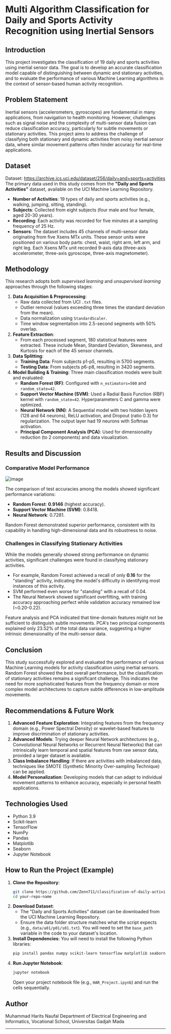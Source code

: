 # Multi Algorithm Classification for Daily and Sports Activity Recognition using Inertial Sensors

## Introduction
This project investigates the classification of 19 daily and sports activities using inertial sensor data. The goal is to develop an accurate classification model capable of distinguishing between dynamic and stationary activities, and to evaluate the performance of various Machine Learning algorithms in the context of sensor-based human activity recognition.

## Problem Statement
Inertial sensors (accelerometers, gyroscopes) are fundamental in many applications, from navigation  to health monitoring. However, challenges such as signal noise  and the complexity of multi-sensor data fusion  can reduce classification accuracy, particularly for subtle movements or stationary activities. This project aims to address the challenge of classifying both stationary and dynamic activities from noisy inertial sensor data, where similar movement patterns often hinder accuracy for real-time applications.

## Dataset
Dataset: https://archive.ics.uci.edu/dataset/256/daily+and+sports+activities
The primary data used in this study comes from the **"Daily and Sports Activities"** dataset, available on the UCI Machine Learning Repository.
* **Number of Activities**: 19 types of daily and sports activities (e.g., walking, jumping, sitting, standing).
* **Subjects**: Collected from eight subjects (four male and four female, aged 20-30 years).
* **Recording**: Each activity was recorded for five minutes at a sampling frequency of 25 Hz.
* **Sensors**: The dataset includes 45 channels of multi-sensor data originating from five Xsens MTx units. These sensor units were positioned on various body parts: chest, waist, right arm, left arm, and right leg. Each Xsens MTx unit recorded 9-axis data (three-axis accelerometer, three-axis gyroscope, three-axis magnetometer).

## Methodology
This research adopts both *supervised learning* and *unsupervised learning* approaches through the following stages:

1.  **Data Acquisition & Preprocessing**:
    * Raw data collected from UCI `.txt` files.
    * Outlier removal (values exceeding three times the standard deviation from the mean).
    * Data normalization using `StandardScaler`.
    * Time window segmentation into 2.5-second segments with 50% overlap.
2.  **Feature Extraction**:
    * From each processed segment, 180 statistical features were extracted. These include Mean, Standard Deviation, Skewness, and Kurtosis for each of the 45 sensor channels.
3.  **Data Splitting**:
    * **Training Data**: From subjects p1-p5, resulting in 5700 segments.
    * **Testing Data**: From subjects p6-p8, resulting in 3420 segments.
4.  **Model Building & Training**: Three main classification models were built and evaluated:
    * **Random Forest (RF)**: Configured with `n_estimators=500` and `random_state=42`.
    * **Support Vector Machine (SVM)**: Used a Radial Basis Function (RBF) kernel with `random_state=42`. Hyperparameters C and gamma were optimized.
    * **Neural Network (NN)**: A Sequential model with two hidden layers (128 and 64 neurons), ReLU activation, and Dropout (ratio 0.3) for regularization. The output layer had 19 neurons with Softmax activation.
    * **Principal Component Analysis (PCA)**: Used for dimensionality reduction (to 2 components) and data visualization.

## Results and Discussion

### Comparative Model Performance
![image](https://github.com/user-attachments/assets/36dace33-c38a-4d7e-a8b5-7947005780d5)

The comparison of test accuracies among the models showed significant performance variations:
* **Random Forest**: **0.9146** (highest accuracy).
* **Support Vector Machine (SVM)**: 0.8418.
* **Neural Network**: 0.7281.

Random Forest demonstrated superior performance, consistent with its capability in handling high-dimensional data and its robustness to noise.

### Challenges in Classifying Stationary Activities
While the models generally showed strong performance on dynamic activities, significant challenges were found in classifying stationary activities.
* For example, Random Forest achieved a recall of only **0.16** for the "standing" activity, indicating the model's difficulty in identifying most instances of this activity.
* SVM performed even worse for "standing" with a recall of 0.04.
* The Neural Network showed significant overfitting, with training accuracy approaching perfect while validation accuracy remained low (~0.20-0.22).

Feature analysis and PCA indicated that time-domain features might not be sufficient to distinguish subtle movements. PCA's two principal components explained only 23.52% of the total data variance, suggesting a higher intrinsic dimensionality of the multi-sensor data.

## Conclusion
This study successfully explored and evaluated the performance of various Machine Learning models for activity classification using inertial sensors. Random Forest showed the best overall performance, but the classification of stationary activities remains a significant challenge. This indicates the need for more sophisticated features from the frequency domain or more complex model architectures to capture subtle differences in low-amplitude movements.

## Recommendations & Future Work
1.  **Advanced Feature Exploration**: Integrating features from the frequency domain (e.g., Power Spectral Density) or wavelet-based features to improve discrimination of stationary activities.
2.  **Advanced Models**: Trying deeper Neural Network architectures (e.g., Convolutional Neural Networks or Recurrent Neural Networks) that can intrinsically learn temporal and spatial features from raw sensor data, provided a larger dataset is available.
3.  **Class Imbalance Handling**: If there are activities with imbalanced data, techniques like SMOTE (Synthetic Minority Over-sampling Technique) can be applied.
4.  **Model Personalization**: Developing models that can adapt to individual movement patterns to enhance accuracy, especially in personal health applications.

## Technologies Used
* Python 3.9
* Scikit-learn
* TensorFlow
* NumPy
* Pandas
* Matplotlib
* Seaborn
* Jupyter Notebook

## How to Run the Project (Example)
1.  **Clone the Repository**:
    ```bash
    git clone https://github.com/Zenn711/classification-of-daily-activities-and-sports.git
    cd your-repo-name
    ```
2.  **Download Dataset**:
    * The "Daily and Sports Activities" dataset can be downloaded from the UCI Machine Learning Repository.
    * Ensure the data folder structure matches what the script expects (e.g., `data/a01/p01/s01.txt`). You will need to set the `base_path` variable in the code to your dataset's location.
3.  **Install Dependencies**:
    You will need to install the following Python libraries:
    ```bash
    pip install pandas numpy scikit-learn tensorflow matplotlib seaborn
    ```
4.  **Run Jupyter Notebook**:
    ```bash
    jupyter notebook
    ```
    Open your project notebook file (e.g., `HAR_Project.ipynb`) and run the cells sequentially.

## Author
Muhammad Harits Naufal
Department of Electrical Engineering and Informatics, Vocational School, Universitas Gadjah Mada

---
